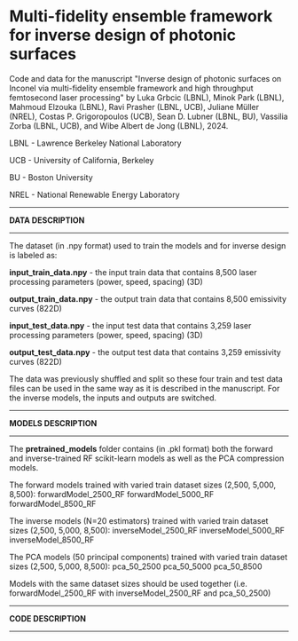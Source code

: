 # Multi-fidelity ensemble framework for inverse design of photonic surfaces
Code and data for the manuscript "Inverse design of photonic surfaces on Inconel via multi-fidelity ensemble framework and high throughput femtosecond laser processing" by Luka Grbcic (LBNL), Minok Park (LBNL), Mahmoud Elzouka (LBNL), Ravi Prasher (LBNL, UCB), Juliane Müller (NREL), Costas P. Grigoropoulos (UCB), Sean D. Lubner (LBNL, BU), Vassilia Zorba (LBNL, UCB), and Wibe Albert de Jong (LBNL), 2024.

LBNL - Lawrence Berkeley National Laboratory

UCB - University of California, Berkeley

BU - Boston University

NREL - National Renewable Energy Laboratory


_______
**DATA DESCRIPTION**
_______
The dataset (in .npy format) used to train the models and for inverse design is labeled as:


**input_train_data.npy** - the input train data that contains 8,500 laser processing parameters (power, speed, spacing) (3D) 

**output_train_data.npy** - the output train data that contains 8,500 emissivity curves (822D)

**input_test_data.npy** - the input test data that contains 3,259 laser processing parameters (power, speed, spacing) (3D) 

**output_test_data.npy** - the output test data that contains 3,259 emissivity curves (822D)

The data was previously shuffled and split so these four train and test data files can be used in the same way as it is described in the manuscript.
For the inverse models, the inputs and outputs are switched.
_______
**MODELS DESCRIPTION**
_______
The **pretrained_models** folder contains (in .pkl format) both the forward and inverse-trained RF scikit-learn models as well as the PCA compression models.

The forward models trained with varied train dataset sizes (2,500, 5,000, 8,500):
forwardModel_2500_RF 
forwardModel_5000_RF 
forwardModel_8500_RF 

The inverse models (N=20 estimators) trained with varied train dataset sizes (2,500, 5,000, 8,500):
inverseModel_2500_RF 
inverseModel_5000_RF 
inverseModel_8500_RF 

The PCA models (50 principal components) trained with varied train dataset sizes (2,500, 5,000, 8,500):
pca_50_2500 
pca_50_5000 
pca_50_8500 

Models with the same dataset sizes should be used together (i.e. forwardModel_2500_RF with inverseModel_2500_RF and pca_50_2500)
_______
**CODE DESCRIPTION**
_______



